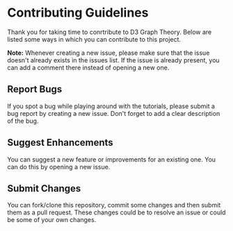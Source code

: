 # Contributing Guidelines

Thank you for taking time to conrtribute to D3 Graph Theory. Below are listed some ways in which you can contribute to this project.

**Note:** Whenever creating a new issue, please make sure that the issue doesn't already exists in the issues list. If the issue is already present, you can add a comment there instead of opening a new one.

## Report Bugs

If you spot a bug while playing around with the tutorials, please submit a bug report by creating a new issue. Don't forget to add a clear description of the bug.

## Suggest Enhancements

You can suggest a new feature or improvements for an existing one. You can do this by opening a new issue.

## Submit Changes

You can fork/clone this repository, commit some changes and then submit them as a pull request. These changes could be to resolve an issue or could be some of your own changes.